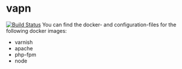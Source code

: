 # vapn
[![Build Status](https://travis-ci.org/mydropteam/vapn.svg?branch=master)](https://travis-ci.org/mydropteam/vapn)
You can find the docker- and configuration-files for the following docker images:
-   varnish
-   apache
-   php-fpm
-   node